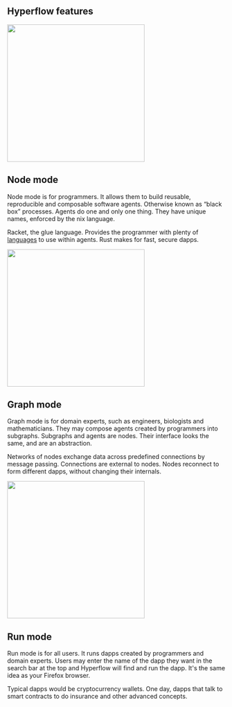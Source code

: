 <section id="hyperflow_modes">
    <div class="container">
        <div class="row">
            <div class="col-md-offset-3 col-md-6">
                <div class="text-center">
                    <h2 class="sub_heading_blue">Hyperflow features</h2>
                </div>
            </div>
        </div>
        <div class="row">
            <div class="col-md-offset-1 col-md-4">
                <div class="hyperflow_mode hyperflow_mode_top">
                    <img src="/img/hyperflow-min/node@2x-min.png" width="317px" />
                </div>
            </div>
            <div class="col-md-6 col-xs-offset-1 col-xs-10">
                <div class="hyperflow_mode_description">
                    <h2 class="sub_heading_blue">Node mode</h2>
                    <p>
                        Node mode is for programmers. It allows them to build reusable, reproducible and composable software agents. Otherwise known as “black box” processes. Agents do one and only one thing. They have unique names, enforced by the nix language.
                    </p>
                    <p>
                        Racket, the glue language. Provides the programmer with plenty of <a href="http://docs.racket-lang.org/search/index.html?q=H%3A">languages</a> to use within agents. Rust makes for fast, secure dapps.
                    </p>
                </div>
            </div>
        </div>
        <div class="row">
            <div class="col-md-offset-1 col-md-4">
                <div class="hyperflow_mode hyperflow_mode_mid">
                    <img src="/img/hyperflow-min/graph@2x-min.png" width="317px" />
                </div>
            </div>
            <div class="col-md-6 col-xs-offset-1 col-xs-10">
                <div class="hyperflow_mode_description">
                    <h2 class="sub_heading_blue">Graph mode</h2>
                    <p>
                        Graph mode is for domain experts, such as engineers, biologists and mathematicians. They may compose agents created by programmers into subgraphs. Subgraphs and agents are nodes. Their interface looks the same, and are an abstraction.
                    </p>
                    <p>
                        Networks of nodes exchange data across predefined connections by message passing. Connections are external to nodes. Nodes reconnect to form different dapps, without changing their internals.
                    </p>
                </div>
            </div>
        </div>
        <div class="row">
            <div class="col-md-offset-1 col-md-4">
                <div class="hyperflow_mode hyperflow_mode_bottom">
                    <img src="/img/hyperflow-min/run@2x-min.png" width="317px" />
                </div>
            </div>
            <div class="col-md-6 col-xs-offset-1 col-xs-10">
                <div class="hyperflow_mode_description">
                    <h2 class="sub_heading_blue">Run mode</h2>
                    <p>
                        Run mode is for all users. It runs dapps created by programmers and domain experts. Users may enter the name of the dapp they want in the search bar at the top and Hyperflow will find and run the dapp. It's the same idea as your Firefox browser.
                    </p>
                    <p>
                        Typical dapps would be cryptocurrency wallets. One day, dapps that talk to smart contracts to do insurance and other advanced concepts.
                    </p>
                </div>
            </div>
        </div>
    </div>
</section> <!-- hyperflow_modes -->
